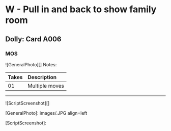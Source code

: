 # W - Pull in and back to show family room

## Dolly: Card A006

### MOS

![GeneralPhoto][]
Notes: 

| Takes | Description |
|:---|:----|
| 01 | Multiple moves |

----

![ScriptScreenshot][]


[GeneralPhoto]:  images/.JPG align=left

[ScriptScreenshot]: 